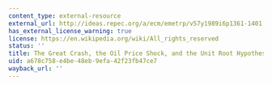 ```yaml
---
content_type: external-resource
external_url: http://ideas.repec.org/a/ecm/emetrp/v57y1989i6p1361-1401.html
has_external_license_warning: true
license: https://en.wikipedia.org/wiki/All_rights_reserved
status: ''
title: The Great Crash, the Oil Price Shock, and the Unit Root Hypothesis
uid: a678c758-e4be-48eb-9efa-42f23fb47ce7
wayback_url: ''
---
```

